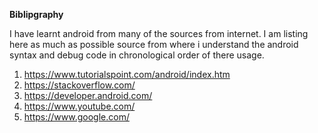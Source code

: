 **Biblipgraphy**

I have learnt android from many of the sources from internet. I am listing here as much as possible source from where i understand the android syntax and debug code in 
chronological order of there usage.

1. https://www.tutorialspoint.com/android/index.htm
2. https://stackoverflow.com/
3. https://developer.android.com/
4. https://www.youtube.com/
5. https://www.google.com/
